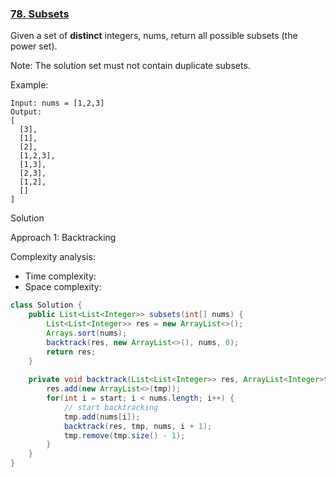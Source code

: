 ### [78. Subsets](https://leetcode.com/problems/subsets/)

Given a set of **distinct** integers, nums, return all possible subsets (the power set).

Note: The solution set must not contain duplicate subsets.

Example:
```
Input: nums = [1,2,3]
Output:
[
  [3],
  [1],
  [2],
  [1,2,3],
  [1,3],
  [2,3],
  [1,2],
  []
]
```

Solution

Approach 1: Backtracking

Complexity analysis:
- Time complexity:
- Space complexity:

```java
class Solution {
    public List<List<Integer>> subsets(int[] nums) {
        List<List<Integer>> res = new ArrayList<>();
        Arrays.sort(nums);
        backtrack(res, new ArrayList<>(), nums, 0);
        return res;
    }
    
    private void backtrack(List<List<Integer>> res, ArrayList<Integer>tmp, int[] nums, int start) {
        res.add(new ArrayList<>(tmp));
        for(int i = start; i < nums.length; i++) {
            // start backtracking
            tmp.add(nums[i]);
            backtrack(res, tmp, nums, i + 1);
            tmp.remove(tmp.size() - 1);
        }
    }
}
```
